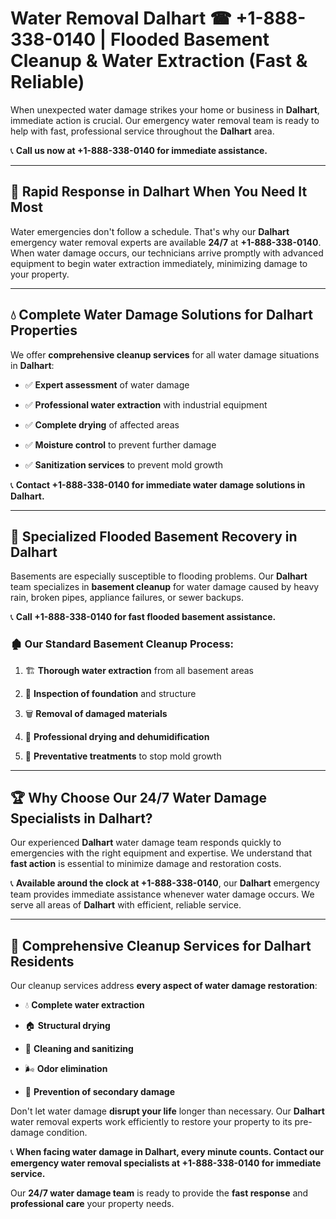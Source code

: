 # Water Removal Dalhart ☎ +1-888-338-0140 | Flooded Basement Cleanup & Water Extraction (Fast & Reliable)

When unexpected water damage strikes your home or business in **Dalhart**, immediate action is crucial. Our emergency water removal team is ready to help with fast, professional service throughout the **Dalhart** area. 

📞 **Call us now at +1-888-338-0140 for immediate assistance.**
---
## 🚀 Rapid Response in Dalhart When You Need It Most
Water emergencies don't follow a schedule. That's why our **Dalhart** emergency water removal experts are available **24/7** at **+1-888-338-0140**. When water damage occurs, our technicians arrive promptly with advanced equipment to begin water extraction immediately, minimizing damage to your property.
---
## 💧 Complete Water Damage Solutions for Dalhart Properties
We offer **comprehensive cleanup services** for all water damage situations in **Dalhart**:
- ✅ **Expert assessment** of water damage  
- ✅ **Professional water extraction** with industrial equipment  
- ✅ **Complete drying** of affected areas  
- ✅ **Moisture control** to prevent further damage  
- ✅ **Sanitization services** to prevent mold growth  
📞 **Contact +1-888-338-0140 for immediate water damage solutions in Dalhart.**
---
## 🌊 Specialized Flooded Basement Recovery in Dalhart
Basements are especially susceptible to flooding problems. Our **Dalhart** team specializes in **basement cleanup** for water damage caused by heavy rain, broken pipes, appliance failures, or sewer backups. 
📞 **Call +1-888-338-0140 for fast flooded basement assistance.**
### 🏚️ Our Standard Basement Cleanup Process:
1. 🏗️ **Thorough water extraction** from all basement areas  
2. 🔎 **Inspection of foundation** and structure  
3. 🗑️ **Removal of damaged materials**  
4. 💨 **Professional drying and dehumidification**  
5. 🚫 **Preventative treatments** to stop mold growth  
---
## 🏆 Why Choose Our 24/7 Water Damage Specialists in Dalhart?
Our experienced **Dalhart** water damage team responds quickly to emergencies with the right equipment and expertise. We understand that **fast action** is essential to minimize damage and restoration costs.
📞 **Available around the clock at +1-888-338-0140**, our **Dalhart** emergency team provides immediate assistance whenever water damage occurs. We serve all areas of **Dalhart** with efficient, reliable service.
---
## 🧹 Comprehensive Cleanup Services for Dalhart Residents
Our cleanup services address **every aspect of water damage restoration**:
- 💧 **Complete water extraction**  
- 🏠 **Structural drying**  
- 🧼 **Cleaning and sanitizing**  
- 🌬️ **Odor elimination**  
- 🚫 **Prevention of secondary damage**  
Don't let water damage **disrupt your life** longer than necessary. Our **Dalhart** water removal experts work efficiently to restore your property to its pre-damage condition.
📞 **When facing water damage in Dalhart, every minute counts. Contact our emergency water removal specialists at +1-888-338-0140 for immediate service.**
Our **24/7 water damage team** is ready to provide the **fast response** and **professional care** your property needs.
